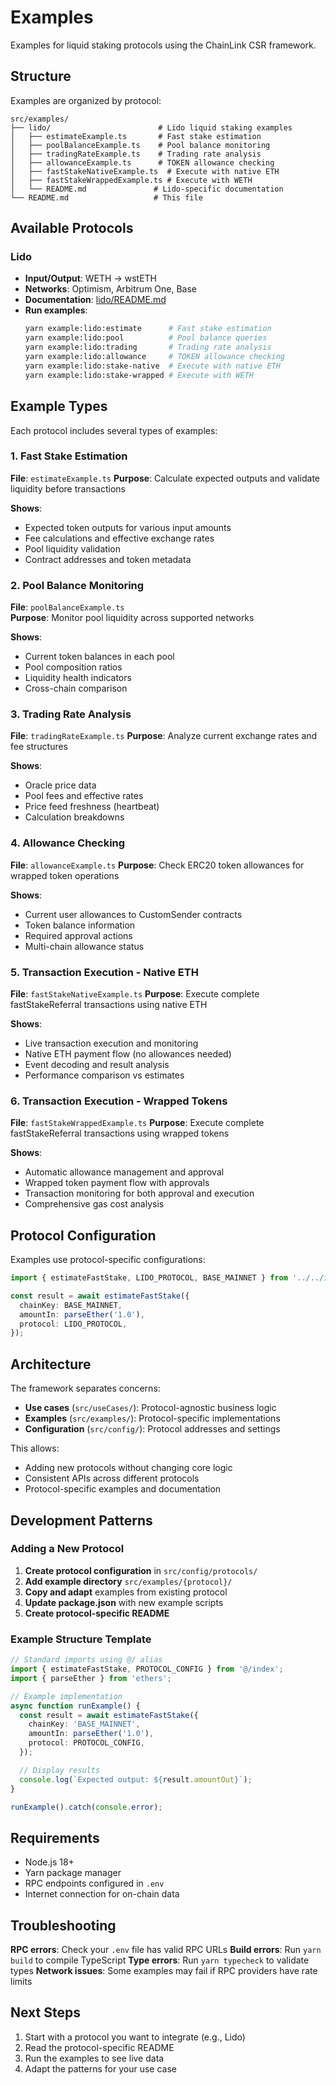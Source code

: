 # Examples

Examples for liquid staking protocols using the ChainLink CSR framework.

## Structure

Examples are organized by protocol:

```
src/examples/
├── lido/                        # Lido liquid staking examples
│   ├── estimateExample.ts       # Fast stake estimation
│   ├── poolBalanceExample.ts    # Pool balance monitoring
│   ├── tradingRateExample.ts    # Trading rate analysis
│   ├── allowanceExample.ts      # TOKEN allowance checking
│   ├── fastStakeNativeExample.ts  # Execute with native ETH
│   ├── fastStakeWrappedExample.ts # Execute with WETH
│   └── README.md               # Lido-specific documentation
└── README.md                   # This file
```

## Available Protocols

### Lido

- **Input/Output**: WETH → wstETH
- **Networks**: Optimism, Arbitrum One, Base
- **Documentation**: [lido/README.md](./lido/README.md)
- **Run examples**:
  ```bash
  yarn example:lido:estimate      # Fast stake estimation
  yarn example:lido:pool          # Pool balance queries
  yarn example:lido:trading       # Trading rate analysis
  yarn example:lido:allowance     # TOKEN allowance checking
  yarn example:lido:stake-native  # Execute with native ETH
  yarn example:lido:stake-wrapped # Execute with WETH
  ```

## Example Types

Each protocol includes several types of examples:

### 1. Fast Stake Estimation

**File**: `estimateExample.ts`
**Purpose**: Calculate expected outputs and validate liquidity before transactions

**Shows**:

- Expected token outputs for various input amounts
- Fee calculations and effective exchange rates
- Pool liquidity validation
- Contract addresses and token metadata

### 2. Pool Balance Monitoring

**File**: `poolBalanceExample.ts`  
**Purpose**: Monitor pool liquidity across supported networks

**Shows**:

- Current token balances in each pool
- Pool composition ratios
- Liquidity health indicators
- Cross-chain comparison

### 3. Trading Rate Analysis

**File**: `tradingRateExample.ts`
**Purpose**: Analyze current exchange rates and fee structures

**Shows**:

- Oracle price data
- Pool fees and effective rates
- Price feed freshness (heartbeat)
- Calculation breakdowns

### 4. Allowance Checking

**File**: `allowanceExample.ts`
**Purpose**: Check ERC20 token allowances for wrapped token operations

**Shows**:

- Current user allowances to CustomSender contracts
- Token balance information
- Required approval actions
- Multi-chain allowance status

### 5. Transaction Execution - Native ETH

**File**: `fastStakeNativeExample.ts`
**Purpose**: Execute complete fastStakeReferral transactions using native ETH

**Shows**:

- Live transaction execution and monitoring
- Native ETH payment flow (no allowances needed)
- Event decoding and result analysis
- Performance comparison vs estimates

### 6. Transaction Execution - Wrapped Tokens

**File**: `fastStakeWrappedExample.ts`
**Purpose**: Execute complete fastStakeReferral transactions using wrapped tokens

**Shows**:

- Automatic allowance management and approval
- Wrapped token payment flow with approvals
- Transaction monitoring for both approval and execution
- Comprehensive gas cost analysis

## Protocol Configuration

Examples use protocol-specific configurations:

```typescript
import { estimateFastStake, LIDO_PROTOCOL, BASE_MAINNET } from '../../index';

const result = await estimateFastStake({
  chainKey: BASE_MAINNET,
  amountIn: parseEther('1.0'),
  protocol: LIDO_PROTOCOL,
});
```

## Architecture

The framework separates concerns:

- **Use cases** (`src/useCases/`): Protocol-agnostic business logic
- **Examples** (`src/examples/`): Protocol-specific implementations
- **Configuration** (`src/config/`): Protocol addresses and settings

This allows:

- Adding new protocols without changing core logic
- Consistent APIs across different protocols
- Protocol-specific examples and documentation

## Development Patterns

### Adding a New Protocol

1. **Create protocol configuration** in `src/config/protocols/`
2. **Add example directory** `src/examples/{protocol}/`
3. **Copy and adapt** examples from existing protocol
4. **Update package.json** with new example scripts
5. **Create protocol-specific README**

### Example Structure Template

```typescript
// Standard imports using @/ alias
import { estimateFastStake, PROTOCOL_CONFIG } from '@/index';
import { parseEther } from 'ethers';

// Example implementation
async function runExample() {
  const result = await estimateFastStake({
    chainKey: 'BASE_MAINNET',
    amountIn: parseEther('1.0'),
    protocol: PROTOCOL_CONFIG,
  });

  // Display results
  console.log(`Expected output: ${result.amountOut}`);
}

runExample().catch(console.error);
```

## Requirements

- Node.js 18+
- Yarn package manager
- RPC endpoints configured in `.env`
- Internet connection for on-chain data

## Troubleshooting

**RPC errors**: Check your `.env` file has valid RPC URLs
**Build errors**: Run `yarn build` to compile TypeScript
**Type errors**: Run `yarn typecheck` to validate types
**Network issues**: Some examples may fail if RPC providers have rate limits

## Next Steps

1. Start with a protocol you want to integrate (e.g., Lido)
2. Read the protocol-specific README
3. Run the examples to see live data
4. Adapt the patterns for your use case
